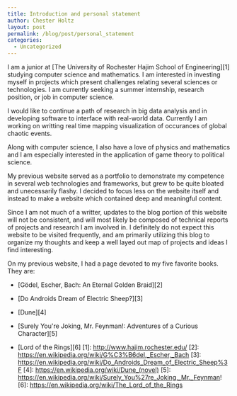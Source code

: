```yaml
---
title: Introduction and personal statement
author: Chester Holtz
layout: post
permalink: /blog/post/personal_statement
categories:
  - Uncategorized
---
```

 
I am a junior at [The University of Rochester Hajim School of Engineering][1] studying computer science and mathematics. I am interested in investing myself in projects which present challenges relating several sciences or technologies. I am currently seeking a summer internship, research position, or job in computer science.

I would like to continue a path of research in big data analysis and in developing software to interface with real-world data. Currently I am working on writting real time mapping visualization of occurances of global chaotic events. 

Along with computer science, I also have a love of physics and mathematics and I am especially interested in the application of game theory to political science. 

My previous website served as a portfolio to demonstrate my competence in several web technologies and frameworks, but grew to be quite bloated and unecessarily flashy. I decided to focus less on the website itself and instead to make a website which contained deep and meaningful content.

Since I am not much of a writter, updates to the blog portion of this website will not be consistent, and will most likely be composed of technical reports of projects and research I am involved in. I definitely do not expect this website to be visited frequently, and am primarily utilizing this blog to organize my thoughts and keep a well layed out map of projects and ideas I find interesting.

On my previous website, I had a page devoted to my five favorite books. They are: 	

 * [Gödel, Escher, Bach: An Eternal Golden Braid][2]

 * [Do Androids Dream of Electric Sheep?][3]

 * [Dune][4]

 * [Surely You're Joking, Mr. Feynman!: Adventures of a Curious Character][5]

 * [Lord of the Rings][6]
[1]: http://www.hajim.rochester.edu/
[2]: https://en.wikipedia.org/wiki/G%C3%B6del,_Escher,_Bach
[3]: https://en.wikipedia.org/wiki/Do_Androids_Dream_of_Electric_Sheep%3F
[4]: https://en.wikipedia.org/wiki/Dune_(novel)
[5]: https://en.wikipedia.org/wiki/Surely_You%27re_Joking,_Mr._Feynman!
[6]: https://en.wikipedia.org/wiki/The_Lord_of_the_Rings